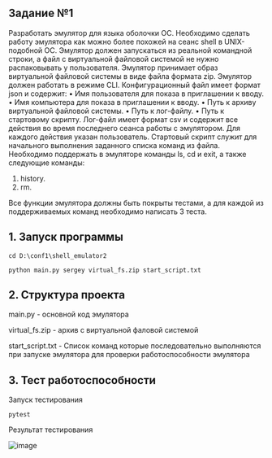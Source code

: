 ## Задание №1
Разработать эмулятор для языка оболочки ОС. Необходимо сделать работу
эмулятора как можно более похожей на сеанс shell в UNIX-подобной ОС.
Эмулятор должен запускаться из реальной командной строки, а файл с
виртуальной файловой системой не нужно распаковывать у пользователя.
Эмулятор принимает образ виртуальной файловой системы в виде файла формата
zip. Эмулятор должен работать в режиме CLI.
Конфигурационный файл имеет формат json и содержит:
• Имя пользователя для показа в приглашении к вводу.
• Имя компьютера для показа в приглашении к вводу.
• Путь к архиву виртуальной файловой системы.
• Путь к лог-файлу.
• Путь к стартовому скрипту.
Лог-файл имеет формат csv и содержит все действия во время последнего
сеанса работы с эмулятором. Для каждого действия указан пользователь.
Стартовый скрипт служит для начального выполнения заданного списка
команд из файла.
Необходимо поддержать в эмуляторе команды ls, cd и exit, а также
следующие команды:
1. history.
2. rm.

Все функции эмулятора должны быть покрыты тестами, а для каждой из
поддерживаемых команд необходимо написать 3 теста.


## 1. Запуск программы

``` cd D:\conf1\shell_emulator2 ```

``` python main.py sergey virtual_fs.zip start_script.txt ```

## 2. Структура проекта

main.py - основной код эмулятора

virtual_fs.zip - архив с виртуальной фаловой системой

start_script.txt - Список команд которые последовательно выполняются при запуске эмулятора для проверки работоспособности эмулятора

## 3. Тест работоспособности

Запуск тестирования

``` pytest ``` 

Результат тестирования 

![image](https://github.com/user-attachments/assets/d72af940-bbf8-4195-a4d2-06a49cb6cb9d)
